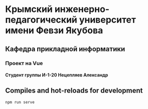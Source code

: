 # Крымский инженерно-педагогический университет имени Февзи Якубова
## Кафедра прикладной информатики 
### Проект на Vue
#### Студент группы И-1-20 Нецепляев Александр
## Compiles and hot-reloads for development
```
npm run serve
```